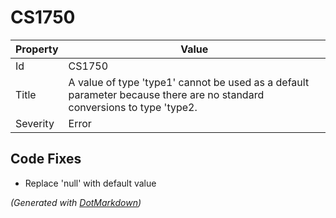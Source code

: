 # CS1750

| Property | Value                                                                                                                    |
| -------- | ------------------------------------------------------------------------------------------------------------------------ |
| Id       | CS1750                                                                                                                   |
| Title    | A value of type 'type1' cannot be used as a default parameter because there are no standard conversions to type 'type2\. |
| Severity | Error                                                                                                                    |

## Code Fixes

* Replace 'null' with default value

*\(Generated with [DotMarkdown](http://github.com/JosefPihrt/DotMarkdown)\)*